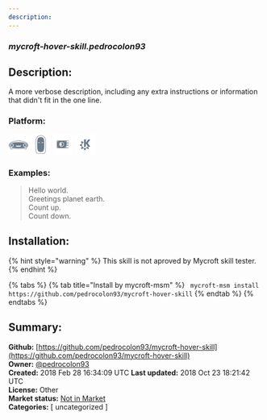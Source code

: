 ```yaml
---
description: 
---
```


### _mycroft-hover-skill.pedrocolon93_  
## Description:  
A more verbose description, including any extra instructions or
information that didn't fit in the one line.  
  
  
### Platform:  
 ![Mark I](../.gitbook/assets/mark-1-icon.png)  ![Mark II](../.gitbook/assets/mark-2-icon.png)  ![Picroft](../.gitbook/assets/picroft-icon.png)  ![plasmoid](../.gitbook/assets/kde.png)   
### Examples:  
> Hello world.  
> Greetings planet earth.  
> Count up.  
> Count down.  
  
## Installation:  
{% hint style="warning" %}
This skill is not aproved by Mycroft skill tester.
{% endhint %}
    
{% tabs %}
{% tab title="Install by mycroft-msm" %}
``` mycroft-msm install https://github.com/pedrocolon93/mycroft-hover-skill```
{% endtab %}
  {% endtabs %}
    
## Summary:  
**Github:** [https://github.com/pedrocolon93/mycroft-hover-skill](https://github.com/pedrocolon93/mycroft-hover-skill)  
**Owner:** [@pedrocolon93](https://github.com/pedrocolon93)  
**Created:** 2018 Feb 28 16:34:09 UTC  **Last updated:** 2018 Oct 23 18:21:42 UTC  
**License:** Other  
**Market status:** [Not in Market](https://market.mycroft.ai/skill/)  
**Categories:** [ uncategorized ]   
